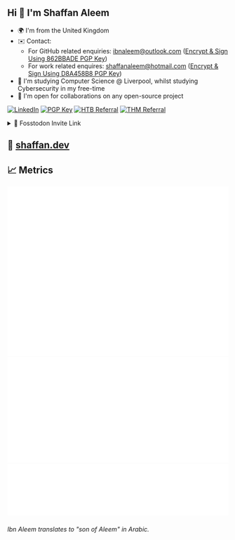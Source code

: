 ## Hi 👋 I'm Shaffan Aleem
- 🌍 I'm from the United Kingdom
- ✉️ Contact:
   - For GitHub related enquiries: [ibnaleem@outlook.com](mailto:ibnaleem@outlook.com) ([Encrypt & Sign Using 862BBADE PGP Key](https://github.com/ibnaleem/ibnaleem/blob/main/public_key.asc))
   - For work related enquires: [shaffanaleem@hotmail.com](mailto:shaffanaleem@hotmail.com) ([Encrypt & Sign Using D8A458B8 PGP Key](https://keys.openpgp.org/search?q=shaffanaleem%40hotmail.com))
- 🧠 I'm studying Computer Science @ Liverpool, whilst studying Cybersecurity in my free-time
- 🤝 I'm open for collaborations on any open-source project

[![LinkedIn](https://img.shields.io/badge/https%3A%2F%2Fwww.linkedin.com%2Fin%2Fshaffan-aleem-b7a852255%2F?style=for-the-badge&logo=LinkedIn&logoColor=blue&label=LinkedIn&labelColor=black&color=blue)](https://www.linkedin.com/in/shaffan-aleem-b7a852255/)
[![PGP Key](https://img.shields.io/badge/PGP%20Key-8A2BE2?style=for-the-badge&logo=monkeytie)](https://github.com/ibnaleem/ibnaleem/blob/main/public_key.asc)
[![HTB Referral](https://img.shields.io/badge/HTB%20referral-htb?style=for-the-badge&logo=hackthebox&color=black
)](https://referral.hackthebox.com/mz8xH59)
[![THM Referral](https://img.shields.io/badge/$5%20tryhackme%20referral-thm?style=for-the-badge&logo=tryhackme&logoColor=red&color=white
)](https://tryhackme.com/signup?referrer=64afc131a763aa00600408cb)

<details close>
<summary>🔗 Fosstodon Invite Link</summary>
<br><blockquote>https://fosstodon.org/invite/YFHD9yq</blockquote></br>
</details>

<a rel="me" href="https://fosstodon.org/@ibnaleem"></a>
## 🔗 [shaffan.dev](https://shaffan.dev)
## 📈 Metrics
![Metrics](/github-metrics.svg) 
![Activity](/metrics.plugin.activity.svg) 
![Mildly Interesting](/metrics.plugin.habits.facts.svg)
###### *Ibn Aleem translates to "son of Aleem" in Arabic.*
